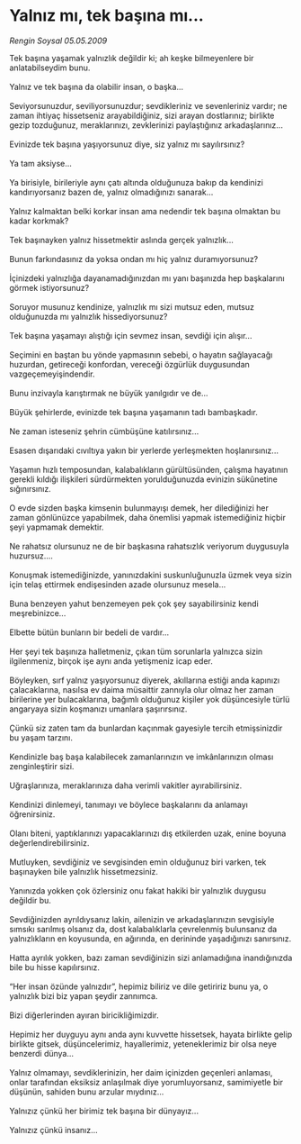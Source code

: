 # Yalnız mı, tek başına mı...

*Rengin Soysal 05.05.2009*

<div class="taraf_structure_2col_1zq">
<div class="margen_n">



 <p>Tek başına yaşamak yalnızlık değildir ki; ah keşke bilmeyenlere bir anlatabilseydim bunu. <br/><br/>Yalnız ve tek başına da olabilir insan, o başka... <br/><br/>Seviyorsunuzdur, seviliyorsunuzdur; sevdikleriniz ve sevenleriniz vardır; ne zaman ihtiyaç hissetseniz arayabildiğiniz, sizi arayan dostlarınız; birlikte gezip tozduğunuz, meraklarınızı, zevklerinizi paylaştığınız arkadaşlarınız... <br/><br/>Evinizde tek başına yaşıyorsunuz diye, siz yalnız mı sayılırsınız? <br/><br/>Ya tam aksiyse... <br/><br/>Ya birisiyle, birileriyle aynı çatı altında olduğunuza bakıp da kendinizi kandırıyorsanız bazen de, yalnız olmadığınızı sanarak... <br/><br/>Yalnız kalmaktan belki korkar insan ama nedendir tek başına olmaktan bu kadar korkmak? <br/><br/>Tek başınayken yalnız hissetmektir aslında gerçek yalnızlık... <br/><br/>Bunun farkındasınız da yoksa ondan mı hiç yalnız duramıyorsunuz? <br/><br/>İçinizdeki yalnızlığa dayanamadığınızdan mı yanı başınızda hep başkalarını görmek istiyorsunuz? <br/><br/>Soruyor musunuz kendinize, yalnızlık mı sizi mutsuz eden, mutsuz olduğunuzda mı yalnızlık hissediyorsunuz? <br/><br/>Tek başına yaşamayı alıştığı için sevmez insan, sevdiği için alışır... <br/><br/>Seçimini en baştan bu yönde yapmasının sebebi, o hayatın sağlayacağı huzurdan, getireceği konfordan, vereceği özgürlük duygusundan vazgeçemeyişindendir. <br/><br/>Bunu inzivayla karıştırmak ne büyük yanılgıdır ve de... <br/><br/>Büyük şehirlerde, evinizde tek başına yaşamanın tadı bambaşkadır. <br/><br/>Ne zaman isteseniz şehrin cümbüşüne katılırsınız... <br/><br/>Esasen dışarıdaki cıvıltıya yakın bir yerlerde yerleşmekten hoşlanırsınız... <br/><br/>Yaşamın hızlı temposundan, kalabalıkların gürültüsünden, çalışma hayatının gerekli kıldığı ilişkileri sürdürmekten yorulduğunuzda evinizin sükûnetine sığınırsınız. <br/><br/>O evde sizden başka kimsenin bulunmayışı demek, her dilediğinizi her zaman gönlünüzce yapabilmek, daha önemlisi yapmak istemediğiniz hiçbir şeyi yapmamak demektir. <br/><br/>Ne rahatsız olursunuz ne de bir başkasına rahatsızlık veriyorum duygusuyla huzursuz....<br/><br/>Konuşmak istemediğinizde, yanınızdakini suskunluğunuzla üzmek veya sizin için telaş ettirmek endişesinden azade olursunuz mesela... <br/><br/>Buna benzeyen yahut benzemeyen pek çok şey sayabilirsiniz kendi meşrebinizce... <br/><br/>Elbette bütün bunların bir bedeli de vardır... <br/><br/>Her şeyi tek başınıza halletmeniz, çıkan tüm sorunlarla yalnızca sizin ilgilenmeniz, birçok işe aynı anda yetişmeniz icap eder. <br/><br/>Böyleyken, sırf yalnız yaşıyorsunuz diyerek, akıllarına estiği anda kapınızı çalacaklarına, nasılsa ev daima müsaittir zannıyla olur olmaz her zaman birilerine yer bulacaklarına, bağımlı olduğunuz kişiler yok düşüncesiyle türlü angaryaya sizin koşmanızı umanlara şaşırırsınız. <br/><br/>Çünkü siz zaten tam da bunlardan kaçınmak gayesiyle tercih etmişsinizdir bu yaşam tarzını. <br/><br/>Kendinizle baş başa kalabilecek zamanlarınızın ve imkânlarınızın olması zenginleştirir sizi. <br/><br/>Uğraşlarınıza, meraklarınıza daha verimli vakitler ayırabilirsiniz. <br/><br/>Kendinizi dinlemeyi, tanımayı ve böylece başkalarını da anlamayı öğrenirsiniz. <br/><br/>Olanı biteni, yaptıklarınızı yapacaklarınızı dış etkilerden uzak, enine boyuna değerlendirebilirsiniz. <br/><br/>Mutluyken, sevdiğiniz ve sevgisinden emin olduğunuz biri varken, tek başınayken bile yalnızlık hissetmezsiniz. <br/><br/>Yanınızda yokken çok özlersiniz onu fakat hakiki bir yalnızlık duygusu değildir bu. <br/><br/>Sevdiğinizden ayrıldıysanız lakin, ailenizin ve arkadaşlarınızın sevgisiyle sımsıkı sarılmış olsanız da, dost kalabalıklarla çevrelenmiş bulunsanız da yalnızlıkların en koyusunda, en ağırında, en derininde yaşadığınızı sanırsınız. <br/><br/>Hatta ayrılık yokken, bazı zaman sevdiğinizin sizi anlamadığına inandığınızda bile bu hisse kapılırsınız. <br/><br/>“Her insan özünde yalnızdır”, hepimiz biliriz ve dile getiririz bunu ya, o yalnızlık bizi biz yapan şeydir zannımca. <br/><br/>Bizi diğerlerinden ayıran biricikliğimizdir. <br/><br/>Hepimiz her duyguyu aynı anda aynı kuvvette hissetsek, hayata birlikte gelip birlikte gitsek, düşüncelerimiz, hayallerimiz, yeteneklerimiz bir olsa neye benzerdi dünya... <br/><br/>Yalnız olmamayı, sevdiklerinizin, her daim içinizden geçenleri anlaması, onlar tarafından eksiksiz anlaşılmak diye yorumluyorsanız, samimiyetle bir düşünün, sahiden bunu arzular mıydınız... <br/><br/>Yalnızız çünkü her birimiz tek başına bir dünyayız... <br/><br/>Yalnızız çünkü insanız...</p>

<br/>


<div id="taraf_not">
</div>

</div>


</div>
